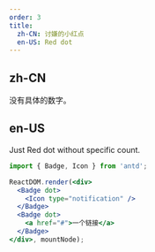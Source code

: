 ```yaml
---
order: 3
title:
  zh-CN: 讨嫌的小红点
  en-US: Red dot
---
```


## zh-CN

没有具体的数字。

## en-US

Just Red dot without specific count.

````jsx
import { Badge, Icon } from 'antd';

ReactDOM.render(<div>
  <Badge dot>
    <Icon type="notification" />
  </Badge>
  <Badge dot>
    <a href="#">一个链接</a>
  </Badge>
</div>, mountNode);
````

<style>
.anticon-notification {
  width: 16px;
  height: 16px;
  line-height: 16px;
  font-size: 16px;
}
</style>
